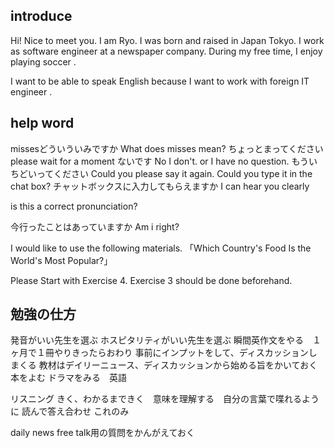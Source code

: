 ## introduce
Hi! Nice to meet you.
I am Ryo.
I was born and raised in Japan Tokyo. 
I work  as software engineer at a newspaper company.
During my free time, I enjoy playing soccer .

I want to be able to speak English 
because I want to work with foreign IT engineer .

## help word
missesどういういみですか
What does misses mean?
ちょっとまってください
please wait for a moment
ないです
No I don't. or I have no question.
もういちどいってください
Could you please say it again.
Could you type it in the chat box?
チャットボックスに入力してもらえますか
I can hear you clearly

is this a correct pronunciation?

今行ったことはあっていますか
Am i right?


I would like to use the following materials.
「Which Country's Food Is the World's Most Popular?」

Please Start with Exercise 4.
Exercise 3 should be done beforehand.

## 勉強の仕方
発音がいい先生を選ぶ
ホスピタリティがいい先生を選ぶ
瞬間英作文をやる　１ヶ月で１冊やりきったらおわり
事前にインプットをして、ディスカッションしまくる
教材はデイリーニュース、ディスカッションから始める旨をかいておく
本をよむ
ドラマをみる　英語

リスニング
きく、わかるまできく　意味を理解する　自分の言葉で喋れるように
読んで答え合わせ
これのみ

daily news  free talk用の質問をかんがえておく

